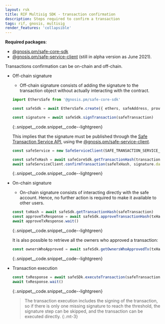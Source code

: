 ```yaml
---
layout: rsk
title: RIF Multisig SDK - transaction confirmation
description: Steps required to confirm a transaction
tags: rif, gnosis, multisig
render_features: 'collapsible'
---
```


**Required packages**:
- [@gnosis.pm/safe-core-sdk](https://github.com/gnosis/safe-core-sdk)
- [@gnosis.pm/safe-service-client](https://www.npmjs.com/package/@gnosis.pm/safe-service-client) (still in alpha version as June 2021).

Transactions confirmation can be on-chain and off-chain.

[](#top "collapsible")
- Off-chain signature
    * Off-chain signature consists of adding the signature to the transaction object without actually interacting with the contract. 

    ```ts
    import EthersSafe from '@gnosis.pm/safe-core-sdk'

    const safeSdk = await EthersSafe.create({ ethers, safeAddress, providerOrSigner })

    const signature = await safeSdk.signTransaction(safeTransaction)
    ```
    {:.snippet__code.snippet__code--lightgreen}

    This implies that the signature must be published through the [Safe Transaction Service API](https://github.com/gnosis/safe-transaction-service), using the [@gnosis.pm/safe-service-client](https://www.npmjs.com/package/@gnosis.pm/safe-service-client).

    ```ts
    const safeService = new SafeServiceClient(SAFE_TRANSACTION_SERVICE_URL)

    const safeTxHash = await safeCoreSdk.getTransactionHash(transaction)
    await safeServiceClient.confirmTransaction(safeTxHash, signature.data)
    ```
    {:.snippet__code.snippet__code--lightgreen}

- On-chain signature
    * On-chain signature consists of interacting directly with the safe account. Hence, no further action is required to make it available to other users.

    ```ts
    const txHash = await safeSdk.getTransactionHash(safeTransaction)
    const approveTxResponse = await safeSdk.approveTransactionHash(txHash)
    await approveTxResponse.wait()
    ```
    {:.snippet__code.snippet__code--lightgreen}

    It is also possible to retrieve all the owners who approved a transaction:

    ```ts
    const ownersWhoApproved = await safeSdk.getOwnersWhoApprovedTx(txHash)
    ```
    {:.snippet__code.snippet__code--lightgreen}

- Transaction execution
    ```ts
    const txResponse = await safeSDk.executeTransaction(safeTransaction)
    await txResponse.wait()
    ```
    {:.snippet__code.snippet__code--lightgreen}

    > The transaction execution includes the signing of the transaction, so if there is only one missing signature to reach the threshold, the signature step can be skipped, and the transaction can be executed directly.
    {:.mt-3}
